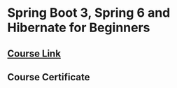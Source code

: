 # Spring Boot 3, Spring 6 and Hibernate for Beginners

## [Course Link](https://www.udemy.com/course/spring-hibernate-tutorial/)

## Course Certificate
